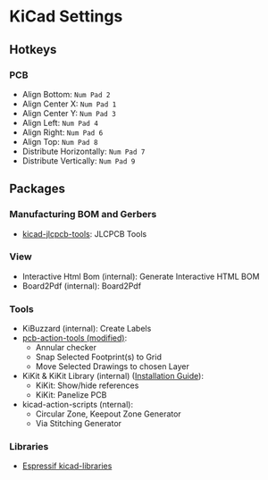 # KiCad Settings

## Hotkeys

### PCB

* Align Bottom: `Num Pad 2`
* Align Center X: `Num Pad 1`
* Align Center Y: `Num Pad 3`
* Align Left: `Num Pad 4`
* Align Right: `Num Pad 6`
* Align Top: `Num Pad 8`
* Distribute Horizontally: `Num Pad 7`
* Distribute Vertically: `Num Pad 9`

## Packages

### Manufacturing BOM and Gerbers

* [kicad-jlcpcb-tools](https://github.com/Bouni/kicad-jlcpcb-tools): JLCPCB Tools

### View

* Interactive Html Bom (internal): Generate Interactive HTML BOM
* Board2Pdf (internal): Board2Pdf

### Tools

* KiBuzzard (internal): Create Labels
* [pcb-action-tools (modified)](./custom/plugins/pcb-action-tools_v1.0.6~_pcm.zip):
    * Annular checker
    * Snap Selected Footprint(s) to Grid
    * Move Selected Drawings to chosen Layer
* KiKit & KiKit Library (internal) ([Installation Guide](https://yaqwsx.github.io/KiKit/v1.4/installation/intro/)):
    * KiKit: Show/hide references
    * KiKit: Panelize PCB
* kicad-action-scripts (nternal):
    * Circular Zone, Keepout Zone Generator
    * Via Stitching Generator

### Libraries

* [Espressif kicad-libraries](https://github.com/espressif/kicad-libraries)
